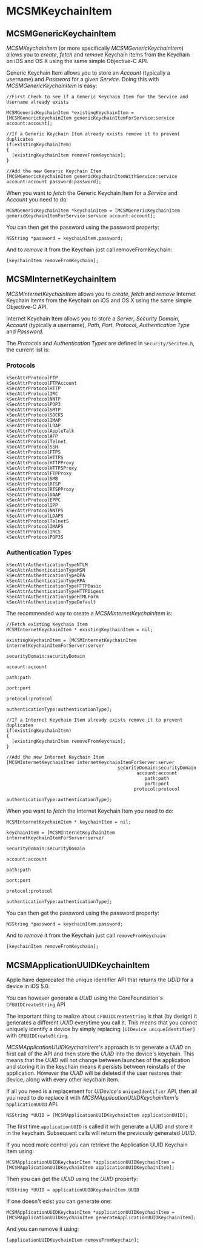 # MCSMKeychainItem

## MCSMGenericKeychainItem

*MCSMKeychainItem* (or more specifically *MCSMGenericKeychainItem*) allows you to *create*, *fetch* and *remove* Keychain Items from the Keychain on iOS and OS X using the same simple Objective-C API.

Generic Keychain Item allows you to store an *Account* (typically a username) and *Password* for a given *Service*. Doing this with *MCSMGenericKeychainItem* is easy:

```objc
//First Check to see if a Generic Keychain Item for the Service and Username already exists

MCSMGenericKeychainItem *existingKeychainItem = [MCSMGenericKeychainItem genericKeychainItemForService:service account:account];

//If a Generic Keychain Item already exists remove it to prevent duplicates
if(existingKeychainItem)
{
  [existingKeychainItem removeFromKeychain];
}

//Add the new Generic Keychain Item                             
[MCSMGenericKeychainItem genericKeychainItemWithService:service account:account password:password];
```

When you want to *fetch* the Generic Keychain Item for a *Service* and *Account* you need to do:
```objc
MCSMGenericKeychainItem *keychainItem = [MCSMGenericKeychainItem genericKeychainItemForService:service account:account];
```

You can then get the password using the password property:
```objc
NSString *password = keychainItem.password;
```

And to *remove* it from the Keychain just call removeFromKeychain:
```objc
[keychainItem removeFromKeychain];
```


## MCSMInternetKeychainItem

*MCSMInternetKeychainItem* allows you to *create*, *fetch* and *remove* Internet Keychain Items from the Keychain on iOS and OS X using the same simple Objective-C API.

Internet Keychain Item allows you to store a *Server*, *Security Domain*, *Account* (typically a username), *Path*, *Port*, *Protocol*, *Authentication Type* and *Password*.

The *Protocols* and *Authentication Types* are defined in `Security/SecItem.h`, the current list is:

### Protocols

```objc
kSecAttrProtocolFTP
kSecAttrProtocolFTPAccount
kSecAttrProtocolHTTP
kSecAttrProtocolIRC
kSecAttrProtocolNNTP
kSecAttrProtocolPOP3
kSecAttrProtocolSMTP
kSecAttrProtocolSOCKS
kSecAttrProtocolIMAP
kSecAttrProtocolLDAP
kSecAttrProtocolAppleTalk
kSecAttrProtocolAFP
kSecAttrProtocolTelnet
kSecAttrProtocolSSH
kSecAttrProtocolFTPS
kSecAttrProtocolHTTPS
kSecAttrProtocolHTTPProxy
kSecAttrProtocolHTTPSProxy
kSecAttrProtocolFTPProxy
kSecAttrProtocolSMB
kSecAttrProtocolRTSP
kSecAttrProtocolRTSPProxy
kSecAttrProtocolDAAP
kSecAttrProtocolEPPC
kSecAttrProtocolIPP
kSecAttrProtocolNNTPS
kSecAttrProtocolLDAPS
kSecAttrProtocolTelnetS
kSecAttrProtocolIMAPS
kSecAttrProtocolIRCS
kSecAttrProtocolPOP3S
```

### Authentication Types

```objc
kSecAttrAuthenticationTypeNTLM
kSecAttrAuthenticationTypeMSN
kSecAttrAuthenticationTypeDPA
kSecAttrAuthenticationTypeRPA
kSecAttrAuthenticationTypeHTTPBasic
kSecAttrAuthenticationTypeHTTPDigest
kSecAttrAuthenticationTypeHTMLForm
kSecAttrAuthenticationTypeDefault
```

The recommended way to create a *MCSMInternetKeychainItem* is:

```objc
//Fetch existing Keychain Item
MCSMInternetKeychainItem * existingKeychainItem = nil;

existingKeychainItem = [MCSMInternetKeychainItem internetKeychainItemForServer:server
                                                                securityDomain:securityDomain
                                                                       account:account
                                                                          path:path
                                                                          port:port
                                                                      protocol:protocol
                                                            authenticationType:authenticationType];

//If a Internet Keychain Item already exists remove it to prevent duplicates
if(existingKeychainItem)
{
  [existingKeychainItem removeFromKeychain];
}

//Add the new Internet Keychain Item                             
[MCSMInternetKeychainItem internetKeychainItemForServer:server
                                         securityDomain:securityDomain
                                                account:account
                                                   path:path
                                                   port:port
                                               protocol:protocol
                                     authenticationType:authenticationType];
```

When you want to *fetch* the Internet Keychain Item you need to do:
```objc
MCSMInternetKeychainItem * keychainItem = nil;

keychainItem = [MCSMInternetKeychainItem internetKeychainItemForServer:server
                                                        securityDomain:securityDomain
                                                               account:account
                                                                  path:path
                                                                  port:port
                                                              protocol:protocol
                                                    authenticationType:authenticationType];
```

You can then get the password using the password property:
```objc
NSString *password = keychainItem.password;
```

And to *remove* it from the Keychain just call `removeFromKeychain`:
```objc
[keychainItem removeFromKeychain];
```

## MCSMApplicationUUIDKeychainItem

Apple have deprecated the unique identifier API that returns the *UDID* for a device in iOS 5.0.

You can however generate a *UUID* using the CoreFoundation's `CFUUIDCreateString` API

The important thing to realize about `CFUUIDCreateString` is that (by design) it generates a different *UUID* everytime you call it. This means that you cannot uniquely identify a device by simply replacing `[UIDevice uniqueIdentifier]` with `CFUUIDCreateString`.

*MCSMApplicationUUIDKeychainItem's* approach is to generate a *UUID* on first call of the API and then store the *UUID* into the device's keychain. This means that the *UUID* will not change between launches of the application and storing it in the keychain means it persists between reinstalls of the application. However the *UUID* will be deleted if the user restores their device, along with every other keychain item.

If all you need is a replacement for *UIDevice's* `uniqueIdentifier` API, then all you need to do replace it with *MCSMApplicationUUIDKeychainItem's* `applicationUUID` API.
```objc
NSString *UUID = [MCSMApplicationUUIDKeychainItem applicationUUID];
```
The first time `applicationUUID` is called it with generate a UUID and store it in the keychain. Subsequent calls will return the previously generated *UUID*.

If you need more control you can retrieve the Application UUID Keychain Item using:
```objc
MCSMApplicationUUIDKeychainItem *applicationUUIDKeychainItem = [MCSMApplicationUUIDKeychainItem applicationUUIDKeychainItem];
```
Then you can get the *UUID* using the *UUID* property:
```objc
NSString *UUID = applicationUUIDKeychainItem.UUID
```

If one doesn't exist you can generate one:
```objc
MCSMApplicationUUIDKeychainItem *applicationUUIDKeychainItem = [MCSMApplicationUUIDKeychainItem generateApplicationUUIDKeychainItem];
```
And you can remove it using:
```objc
[applicationUUIDKeychainItem removeFromKeychain];
```















